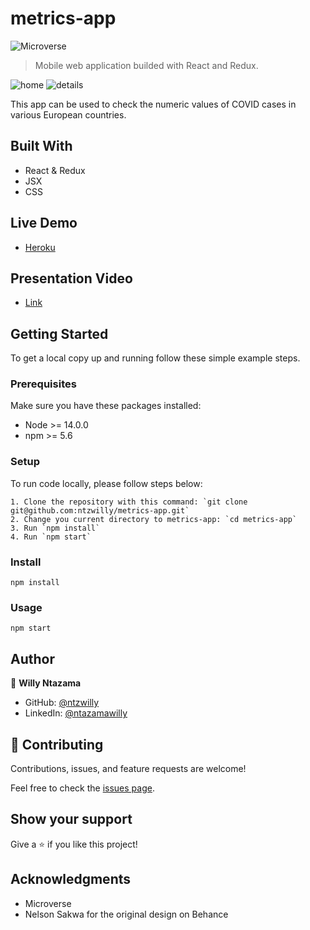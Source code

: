 # metrics-app

![Microverse](https://img.shields.io/badge/Microverse-blueviolet)

> Mobile web application builded with React and Redux.

![home](https://user-images.githubusercontent.com/9049260/142418227-e5946248-2607-4aa6-9022-ed873d08367b.png)
![details](https://user-images.githubusercontent.com/9049260/142418311-17783d8d-d7b6-4d01-8ff6-344944bca413.png)

This app can be used to check the numeric values of COVID cases in various European countries.
## Built With

- React & Redux
- JSX
- CSS

## Live Demo

- [Heroku](https://metrics-app-covid.herokuapp.com/)

## Presentation Video

- [Link](https://youtu.be/8kpV2FQUWKQ)
## Getting Started

To get a local copy up and running follow these simple example steps.

### Prerequisites

Make sure you have these packages installed:

   - Node >= 14.0.0 
   - npm >= 5.6

### Setup

To run code locally, please follow steps below:

    1. Clone the repository with this command: `git clone git@github.com:ntzwilly/metrics-app.git`
    2. Change you current directory to metrics-app: `cd metrics-app`
    3. Run `npm install`
    4. Run `npm start`

### Install

    npm install

### Usage

    npm start

## Author

👤 **Willy Ntazama**

- GitHub: [@ntzwilly](https://github.com/ntzwilly)
- LinkedIn: [@ntazamawilly](https://linkedin.com/in/ntazama-willy-b676b7aa)
## 🤝 Contributing

Contributions, issues, and feature requests are welcome!

Feel free to check the [issues page](../../issues/).

## Show your support

Give a ⭐️ if you like this project!

## Acknowledgments

- Microverse
- Nelson Sakwa for the original design on Behance
